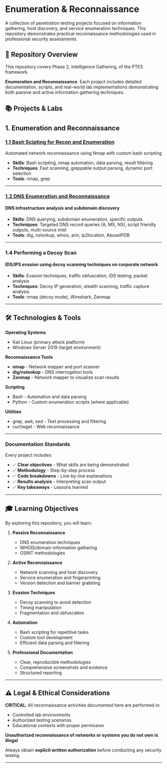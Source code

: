 # Enumeration & Reconnaissance

A collection of penetration testing projects focused on information gathering, host discovery, and service enumeration techniques. This repository demonstrates practical reconnaissance methodologies used in professional security assessments.

## 🎯 Repository Overview

This repository covers Phase 2, Intelligence Gathering, of the PTES framework.

**Enumeration and Reconnaissance**. Each project includes detailed documentation, scripts, and real-world lab implementations demonstrating both passive and active information gathering techniques.

## 📚 Projects & Labs

## 1. Enumeration and Reconnaissance

### [1.1 Bash Scipting for Recon and Enumeration](https://github.com/cartier-hacks/enumeration-and-recon/tree/main/bash_scripting_for_recon)

Automated network reconnaissance using Nmap with custom bash scripting

- **Skills**: Bash scripting, nmap automation, data parsing, result filtering
- **Techniques**: Fast scanning, greppable output parsing, dynamic port selection
- **Tools**: nmap, grep

---

### [1.2 DNS Enumeration and Reconnaissance](https://github.com/cartier-hacks/enumeration-and-recon/tree/main/dns_enumeration)

#### DNS infrastructure analysis and subdomain discovery

- **Skills**: DNS querying, subdomain enumeration, specific outputs
- **Techniques**: Targeted DNS record queries (A, MX, NS), script friendly outputs, multi-source intel
- **Tools**: dig, nslookup, whois, arin, ip2location, AbuseIPDB

---

### 1.4 Performing a Decoy Scan

#### IDS/IPS evasion using decoy scanning techniques on corporate network

- **Skills**: Evasion techniques, traffic obfuscation, IDS testing, packet analysis
- **Techniques**: Decoy IP generation, stealth scanning, traffic capture analysis
- **Tools**: nmap (decoy mode), Wireshark, Zenmap

---

## 🛠️ Technologies & Tools

**Operating Systems**

- Kali Linux (primary attack platform)
- Windows Server 2019 (target environment)

**Reconnaissance Tools**

- **nmap** - Network mapper and port scanner
- **dig/nslookup** - DNS interrogation tools
- **Zenmap** - Network mapper to visualize scan results

**Scripting**

- Bash - Automation and data parsing
- Python - Custom enumeration scripts (where applicable)

**Utilities**

- grep, awk, sed - Text processing and filtering
- curl/wget - Web reconnaissance

---

### Documentation Standards

Every project includes:

- ✅ **Clear objectives** - What skills are being demonstrated
- ✅ **Methodology** - Step-by-step process
- ✅ **Code breakdowns** - Line-by-line explanations
- ✅ **Results analysis** - Interpreting scan output
- ✅ **Key takeaways** - Lessons learned

---

## 🎓 Learning Objectives

By exploring this repository, you will learn:

1.  **Passive Reconnaissance**

    - DNS enumeration techniques
    - WHOIS/domain information gathering
    - OSINT methodologies

2.  **Active Reconnaissance**

    - Network scanning and host discovery
    - Service enumeration and fingerprinting
    - Version detection and banner grabbing

3.  **Evasion Techniques**

    - Decoy scanning to avoid detection
    - Timing manipulation
    - Fragmentation and obfuscation

4.  **Automation**

    - Bash scripting for repetitive tasks
    - Custom tool development
    - Efficient data parsing and filtering

5.  **Professional Documentation**

    - Clear, reproducible methodologies
    - Comprehensive screenshots and evidence
    - Structured reporting

---

## ⚠️ Legal & Ethical Considerations

**CRITICAL**: All reconnaissance activities documented here are performed in:

- Controlled lab environments
- Authorized testing scenarios
- Educational contexts with proper permission

**Unauthorized reconnaissance of networks or systems you do not own is illegal**

Always obtain **explicit written authorization** before conducting any security testing.

---
